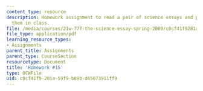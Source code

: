 ```yaml
---
content_type: resource
description: Homework assignment to read a pair of science essays and prepare to discuss
  them in class.
file: /media/courses/21w-777-the-science-essay-spring-2009/c0cf41f9281a59f9b89bd65073911ff9_MIT21W_777s09_assn13_hw15.pdf
file_type: application/pdf
learning_resource_types:
- Assignments
parent_title: Assignments
parent_type: CourseSection
resourcetype: Document
title: 'Homework #15'
type: OCWFile
uid: c0cf41f9-281a-59f9-b89b-d65073911ff9
---
```

